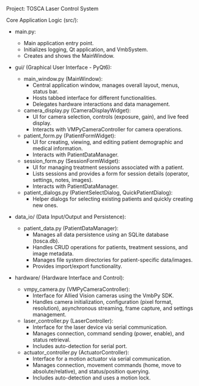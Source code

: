 Project: TOSCA Laser Control System

Core Application Logic (src/):
  - main.py:
    - Main application entry point.
    - Initializes logging, Qt application, and VmbSystem.
    - Creates and shows the MainWindow.

  - gui/ (Graphical User Interface - PyQt6):
    - main_window.py (MainWindow):
      - Central application window, manages overall layout, menus, status bar.
      - Hosts tabbed interface for different functionalities.
      - Delegates hardware interactions and data management.
    - camera_display.py (CameraDisplayWidget):
      - UI for camera selection, controls (exposure, gain), and live feed display.
      - Interacts with VMPyCameraController for camera operations.
    - patient_form.py (PatientFormWidget):
      - UI for creating, viewing, and editing patient demographic and medical information.
      - Interacts with PatientDataManager.
    - session_form.py (SessionFormWidget):
      - UI for managing treatment sessions associated with a patient.
      - Lists sessions and provides a form for session details (operator, settings, notes, images).
      - Interacts with PatientDataManager.
    - patient_dialogs.py (PatientSelectDialog, QuickPatientDialog):
      - Helper dialogs for selecting existing patients and quickly creating new ones.

  - data_io/ (Data Input/Output and Persistence):
    - patient_data.py (PatientDataManager):
      - Manages all data persistence using an SQLite database (tosca.db).
      - Handles CRUD operations for patients, treatment sessions, and image metadata.
      - Manages file system directories for patient-specific data/images.
      - Provides import/export functionality.

  - hardware/ (Hardware Interface and Control):
    - vmpy_camera.py (VMPyCameraController):
      - Interface for Allied Vision cameras using the VmbPy SDK.
      - Handles camera initialization, configuration (pixel format, resolution),
        asynchronous streaming, frame capture, and settings management.
    - laser_controller.py (LaserController):
      - Interface for the laser device via serial communication.
      - Manages connection, command sending (power, enable), and status retrieval.
      - Includes auto-detection for serial port.
    - actuator_controller.py (ActuatorController):
      - Interface for a motion actuator via serial communication.
      - Manages connection, movement commands (home, move to absolute/relative),
        and status/position querying.
      - Includes auto-detection and uses a motion lock. 